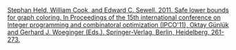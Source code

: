 [Stephan Held, William Cook, and Edward C. Sewell. 2011. Safe lower bounds for graph coloring. In Proceedings of the 15th international conference on Integer programming and combinatoral optimization (IPCO'11), Oktay Günlük and Gerhard J. Woeginger (Eds.). Springer-Verlag, Berlin, Heidelberg, 261-273. ](http://dl.acm.org/citation.cfm?id=2018179)